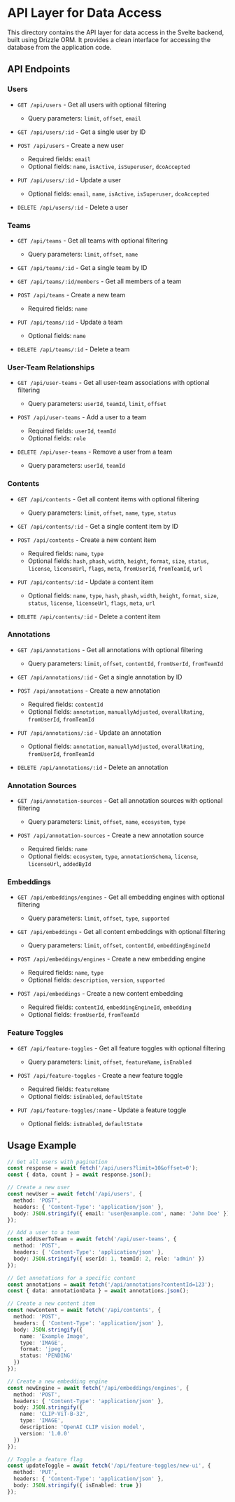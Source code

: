 # API Layer for Data Access

This directory contains the API layer for data access in the Svelte backend, built using Drizzle ORM. It provides a clean interface for accessing the database from the application code.

## API Endpoints

### Users

- `GET /api/users` - Get all users with optional filtering
  - Query parameters: `limit`, `offset`, `email`

- `GET /api/users/:id` - Get a single user by ID

- `POST /api/users` - Create a new user
  - Required fields: `email`
  - Optional fields: `name`, `isActive`, `isSuperuser`, `dcoAccepted`

- `PUT /api/users/:id` - Update a user
  - Optional fields: `email`, `name`, `isActive`, `isSuperuser`, `dcoAccepted`

- `DELETE /api/users/:id` - Delete a user

### Teams

- `GET /api/teams` - Get all teams with optional filtering
  - Query parameters: `limit`, `offset`, `name`

- `GET /api/teams/:id` - Get a single team by ID

- `GET /api/teams/:id/members` - Get all members of a team

- `POST /api/teams` - Create a new team
  - Required fields: `name`

- `PUT /api/teams/:id` - Update a team
  - Optional fields: `name`

- `DELETE /api/teams/:id` - Delete a team

### User-Team Relationships

- `GET /api/user-teams` - Get all user-team associations with optional filtering
  - Query parameters: `userId`, `teamId`, `limit`, `offset`

- `POST /api/user-teams` - Add a user to a team
  - Required fields: `userId`, `teamId`
  - Optional fields: `role`

- `DELETE /api/user-teams` - Remove a user from a team
  - Query parameters: `userId`, `teamId`

### Contents

- `GET /api/contents` - Get all content items with optional filtering
  - Query parameters: `limit`, `offset`, `name`, `type`, `status`

- `GET /api/contents/:id` - Get a single content item by ID

- `POST /api/contents` - Create a new content item
  - Required fields: `name`, `type`
  - Optional fields: `hash`, `phash`, `width`, `height`, `format`, `size`, `status`, `license`, `licenseUrl`, `flags`, `meta`, `fromUserId`, `fromTeamId`, `url`

- `PUT /api/contents/:id` - Update a content item
  - Optional fields: `name`, `type`, `hash`, `phash`, `width`, `height`, `format`, `size`, `status`, `license`, `licenseUrl`, `flags`, `meta`, `url`

- `DELETE /api/contents/:id` - Delete a content item

### Annotations

- `GET /api/annotations` - Get all annotations with optional filtering
  - Query parameters: `limit`, `offset`, `contentId`, `fromUserId`, `fromTeamId`

- `GET /api/annotations/:id` - Get a single annotation by ID

- `POST /api/annotations` - Create a new annotation
  - Required fields: `contentId`
  - Optional fields: `annotation`, `manuallyAdjusted`, `overallRating`, `fromUserId`, `fromTeamId`

- `PUT /api/annotations/:id` - Update an annotation
  - Optional fields: `annotation`, `manuallyAdjusted`, `overallRating`, `fromUserId`, `fromTeamId`

- `DELETE /api/annotations/:id` - Delete an annotation

### Annotation Sources

- `GET /api/annotation-sources` - Get all annotation sources with optional filtering
  - Query parameters: `limit`, `offset`, `name`, `ecosystem`, `type`

- `POST /api/annotation-sources` - Create a new annotation source
  - Required fields: `name`
  - Optional fields: `ecosystem`, `type`, `annotationSchema`, `license`, `licenseUrl`, `addedById`

### Embeddings

- `GET /api/embeddings/engines` - Get all embedding engines with optional filtering
  - Query parameters: `limit`, `offset`, `type`, `supported`

- `GET /api/embeddings` - Get all content embeddings with optional filtering
  - Query parameters: `limit`, `offset`, `contentId`, `embeddingEngineId`

- `POST /api/embeddings/engines` - Create a new embedding engine
  - Required fields: `name`, `type`
  - Optional fields: `description`, `version`, `supported`

- `POST /api/embeddings` - Create a new content embedding
  - Required fields: `contentId`, `embeddingEngineId`, `embedding`
  - Optional fields: `fromUserId`, `fromTeamId`

### Feature Toggles

- `GET /api/feature-toggles` - Get all feature toggles with optional filtering
  - Query parameters: `limit`, `offset`, `featureName`, `isEnabled`

- `POST /api/feature-toggles` - Create a new feature toggle
  - Required fields: `featureName`
  - Optional fields: `isEnabled`, `defaultState`

- `PUT /api/feature-toggles/:name` - Update a feature toggle
  - Optional fields: `isEnabled`, `defaultState`

## Usage Example

```typescript
// Get all users with pagination
const response = await fetch('/api/users?limit=10&offset=0');
const { data, count } = await response.json();

// Create a new user
const newUser = await fetch('/api/users', {
  method: 'POST',
  headers: { 'Content-Type': 'application/json' },
  body: JSON.stringify({ email: 'user@example.com', name: 'John Doe' })
});

// Add a user to a team
const addUserToTeam = await fetch('/api/user-teams', {
  method: 'POST',
  headers: { 'Content-Type': 'application/json' },
  body: JSON.stringify({ userId: 1, teamId: 2, role: 'admin' })
});

// Get annotations for a specific content
const annotations = await fetch('/api/annotations?contentId=123');
const { data: annotationData } = await annotations.json();

// Create a new content item
const newContent = await fetch('/api/contents', {
  method: 'POST',
  headers: { 'Content-Type': 'application/json' },
  body: JSON.stringify({
    name: 'Example Image',
    type: 'IMAGE',
    format: 'jpeg',
    status: 'PENDING'
  })
});

// Create a new embedding engine
const newEngine = await fetch('/api/embeddings/engines', {
  method: 'POST',
  headers: { 'Content-Type': 'application/json' },
  body: JSON.stringify({
    name: 'CLIP-ViT-B-32',
    type: 'IMAGE',
    description: 'OpenAI CLIP vision model',
    version: '1.0.0'
  })
});

// Toggle a feature flag
const updateToggle = await fetch('/api/feature-toggles/new-ui', {
  method: 'PUT',
  headers: { 'Content-Type': 'application/json' },
  body: JSON.stringify({ isEnabled: true })
});
```
